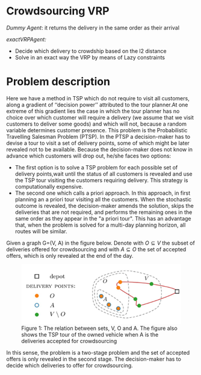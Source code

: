 # Crowdsourcing VRP

*Dummy Agent*: it returns the delivery in the same order as their arrival

*exactVRPAgent:*

- Decide which delivery to crowdship based on the l2 distance 
- Solve in an exact way the VRP by means of Lazy constraints

# Problem description
Here we have a method in TSP which do not require to visit all customers, along a gradient of ‘‘decision power’’ attributed to the tour planner.At one extreme of this gradient lies the case in which the tour planner has no choice over which customer will require a delivery (we assume that we visit customers to deliver some goods) and which will not, because a random variable determines customer presence. This problem is the Probabilistic Travelling Salesman Problem (PTSP). In the PTSP a decision-maker has to devise a tour to visit a set of delivery points, some of which might be later revealed not to be available. Because the decision-maker does not know in advance which customers will drop out, he/she faces two options:

- The first option is to solve a TSP problem for each possible set of delivery points,wait until the status of all customers is revealed and use the TSP tour visiting the customers requiring delivery. This strategy is computationally expensive.
- The second one which calls a priori approach. In this approach, in first planning an a priori tour visiting all the customers. When the stochastic outcome is revealed, the decision-maker amends the solution, skips the deliveries that are not required, and performs the remaining ones in the same order as they appear in the "a priori tour". This has an advantage that, when the problem is solved for a multi-day planning horizon, all routes will be similar.

Given a graph G=(V, A) in the figure below. Denote with $O \subseteq V$ the subset of deliveries offered for crowdsourcing and with $A \subseteq O$ the set of accepted offers, which is only revealed at the end of the day.

<figure>
  <img src="/Image/General_Idea.png" alt="Example of a graph">
  <figcaption>Figure 1: The relation between sets, V, O and A. The figure also shows the TSP tour of the owned vehicle when A is the deliveries accepted for crowdsourcing</figcaption>
</figure>

 In this sense, the problem is a two-stage problem and the set of accepted offers is only revealed in the second stage. The decision-maker has to decide which deliveries to offer for crowdsourcing.
